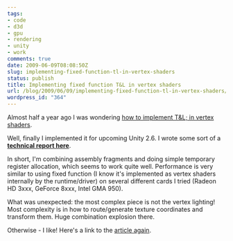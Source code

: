 ```yaml
---
tags:
- code
- d3d
- gpu
- rendering
- unity
- work
comments: true
date: 2009-06-09T08:08:50Z
slug: implementing-fixed-function-tl-in-vertex-shaders
status: publish
title: Implementing fixed function T&L in vertex shaders
url: /blog/2009/06/09/implementing-fixed-function-tl-in-vertex-shaders/
wordpress_id: "364"
---
```


Almost half a year ago I was wondering [how to implement T&L; in vertex shaders](/blog/2009/01/22/fixed-function-lighting-in-vertex-shader-how/).

Well, finally I implemented it for upcoming Unity 2.6. I wrote some sort of a [**technical report here**](http://aras-p.info/texts/VertexShaderTnL.html).

In short, I'm combining assembly fragments and doing simple temporary register allocation, which seems to work quite well. Performance is very similar to using fixed function (I know it's implemented as vertex shaders internally by the runtime/driver) on several different cards I tried (Radeon HD 3xxx, GeForce 8xxx, Intel GMA 950).

What was unexpected: the most complex piece is not the vertex lighting! Most complexity is in how to route/generate texture coordinates and transform them. Huge combination explosion there.

Otherwise - I like! Here's a link to the [article again](http://aras-p.info/texts/VertexShaderTnL.html).
